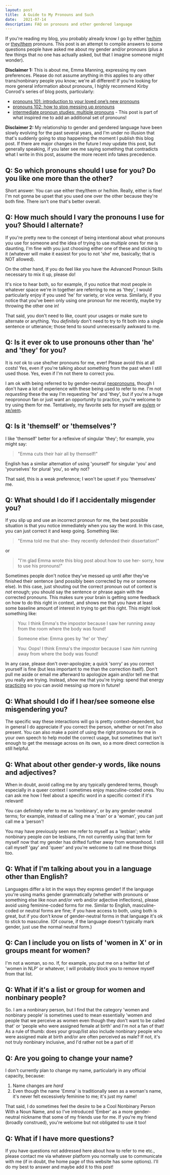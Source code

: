 ```yaml
---
layout: post
title:  A Guide to My Pronouns and Such
date:   2021-07-14
description: FAQ on pronouns and other gendered language
---
```


If you're reading my blog, you probably already know I go by either [he/him](https://pronoun.is/he) or [they/them](https://pronoun.is/they/.../themself) pronouns. This post is an attempt to compile answers to some questions people have asked me about my gender and/or pronouns (plus a few things that no one has actually asked, but that I imagine someone might wonder).

**Disclaimer 1:**
This is about me, Emma Manning, expressing my own preferences. Please do not assume anything in this applies to any other trans/nonbinary people you know; we're all different! If you're looking for more general information about pronouns, I highly recommend Kirby Conrod's series of blog posts, particularly:
- [pronouns 101: introduction to your loved one’s new pronouns](https://kconrod.medium.com/pronouns-101-introduction-to-your-loved-ones-new-pronouns-3fef080266d0)
- [pronouns 102: how to stop messing up pronouns](https://kconrod.medium.com/pronouns-102-how-to-stop-messing-up-pronouns-9bd66911118)
- [intermediate pronoun studies: multiple pronouns](https://kconrod.medium.com/intermediate-pronoun-studies-multiple-pronouns-71e34cd28c54) - This post is part of what inspired me to add an additional set of pronouns!

**Disclaimer 2:**
My relationship to gender and gendered language have been slowly evolving for the past several years, and I'm under no illusion that that's suddenly going to stop happening the moment I publish this blog post. If there are major changes in the future I *may* update this post, but generally speaking, if you later see me saying something that contradicts what I write in this post, assume the more recent info takes precedence.

## Q: So which pronouns should I use for you? Do you like one more than the other?

Short answer: You can use either they/them or he/him. Really, either is fine! I'm not gonna be upset that you used one over the other because they're both fine. There isn't one that's better overall.

## Q: How much should I vary the pronouns I use for you? Should I alternate?

If you're pretty new to the concept of being intentional about what pronouns you use for someone and the idea of trying to use *multiple* ones for me is daunting, I'm fine with you just choosing either one of these and sticking to it (whatever will make it easiest for you to not 'she' me, basically; that is NOT allowed).

On the other hand, If you do feel like you have the Advanced Pronoun Skills necessary to mix it up, please do!

It's nice to hear both, so for example, if you notice that most people in whatever space we're in together are referring to me as 'they', I would particularly enjoy if you used 'he' for variety, or vice versa. Similarly, if you notice that you've been only using one pronoun for me recently, maybe try throwing the other one in!

That said, you don't need to like, count your usages or make sure to alternate or anything. You *definitely* don't need to try to fit both into a single sentence or utterance; those tend to sound unnecessarily awkward to me. 

## Q: Is it ever ok to use pronouns other than 'he' and 'they' for you?

It is *not* ok to use she/her pronouns for me, ever! Please avoid this at all costs! Yes, even if you're talking about something from the past when I still used those. Yes, even if I'm not there to correct you.

I am ok with being referred to by gender-neutral [neopronouns](https://kconrod.medium.com/guest-lecture-in-pronouns-vasundhara-1c61d3023e0c), though I don't have a lot of experience with these being used to refer to me. I'm not *requesting* these the way I'm requesting 'he' and 'they', but if you're a huge neopronoun fan or just want an opportunity to practice, you're welcome to try using them for me. Tentatively, my favorite sets for myself are [ey/em](https://pronoun.is/ey) or [xe/xem](https://pronoun.is/xe).

## Q: Is it 'themself' or 'themselves'?

I like 'themself' better for a reflexive of singular 'they'; for example, you might say:
> "Emma cuts their hair all by themself!"

English has a similar alternation of using 'yourself' for singular 'you' and 'yourselves' for plural 'you', so why not?

That said, this is a weak preference; I won't be upset if you 'themselves' me.

## Q: What should I do if I accidentally misgender you?

If you slip up and use an incorrect pronoun for me, the best possible situation is that you notice immediately when you say the word. In this case, you can just correct it and keep going. Something like:

>"Emma told me that she- they recently defended their dissertation!"

or

>"I'm glad Emma wrote this blog post about how to use her- sorry, how to use his pronouns!"

Sometimes people don't notice they've messed up until after they've finished their sentence (and possibly been corrected by me or someone else). In this case, just shouting out the correct pronoun out of context is *not* enough; you should say the sentence or phrase again with the corrected pronouns. This makes sure your brain is getting some feedback on how to do this right in context, and shows me that you have at least some baseline amount of interest in trying to get this right. This might look something like:

>You: I think Emma's the impostor because I saw her running away from the room where the body was found!

>Someone else: Emma goes by 'he' or 'they'

>You: Oops! I think Emma's the impostor because I saw *him* running away from where the body was found!

In any case, please don't over-apologize; a quick 'sorry' as you correct yourself is fine (but less important to me than the correction itself). Don't pull me aside or email me afterward to apologize again and/or tell me that you really are trying. Instead, *show* me that you're trying: spend that energy [practicing](https://kconrod.medium.com/pronouns-102-how-to-stop-messing-up-pronouns-9bd66911118) so you can avoid messing up more in future!

## Q: What should I do if I hear/see someone else misgendering you?

The specific way these interactions will go is pretty context-dependent, but in general I do appreciate if you correct the person, whether or not I'm also present. You can also make a point of using the right pronouns for me in your own speech to help model the correct usage, but sometimes that isn't enough to get the message across on its own, so a more direct correction is still helpful.

## Q: What about other gender-y words, like nouns and adjectives?

When in doubt, avoid calling me by any typically gendered terms, though especially in a queer context I sometimes enjoy masculine-coded ones. You can ask me how I feel about a specific word in a specific context if it's relevant!

You can definitely refer to me as 'nonbinary', or by any gender-neutral terms; for example, instead of calling me a 'man' or a 'woman', you can just call me a 'person'!

You may have previously seen me refer to myself as a 'lesbian'; while nonbinary people *can* be lesbians, I'm not currently using that term for myself now that my gender has drifted further away from womanhood. I still call myself 'gay' and 'queer' and you're welcome to call me those things too.

## Q: What if I'm talking about you in a language other than English?

Languages differ a lot in the ways they express gender! If the language you're using marks gender grammatically (whether with pronouns or something else like noun and/or verb and/or adjective inflections), please avoid using feminine-coded forms for me. Similar to English, masculine-coded or neutral forms are fine; if you have access to both, using both is great, but if you don't know of gender-neutral forms in that language it's ok to stick to masculine. (Of course, if the language doesn't typically mark gender, just use the normal neutral form.)

## Q: Can I include you on lists of 'women in X' or in groups meant for women?

I'm not a woman, so no. If, for example, you put me on a twitter list of 'women in NLP' or whatever, I will probably block you to remove myself from that list.

## Q: What if it's a list or group for women and nonbinary people?

So. I am a nonbinary person, but I find that the category 'women and nonbinary people' is sometimes used to mean essentially 'women and people that we perceive as women even though they don't want to be called that' or 'people who were assigned female at birth' and I'm not a fan of that! As a rule of thumb: does your group/list also include nonbinary people who were assigned male at birth and/or are often perceived as male? If not, it's not truly nonbinary inclusive, and I'd rather not be a part of it! 

## Q: Are you going to change your name?

I don't currently plan to change my name, particularly in any official capacity, because:
1. Name changes are *hard*
2. Even though the name 'Emma' is traditionally seen as a woman's name, it's never felt excessively feminine to me; it's just my name!

That said, I do sometimes feel the desire to be a Cool Nonbinary Person With a Noun Name, and so I've introduced 'Ember' as a more gender-neutral nickname that some of my friends use for me. If you're my friend (broadly construed), you're welcome but not obligated to use it too!

## Q: What if I have more questions?

If you have questions not addressed here about how to refer to me etc., please contact me via whatever platform you normally use to communicate with me (if in doubt, the home page of this website has some options). I'll do my best to answer and maybe add it to this post! 